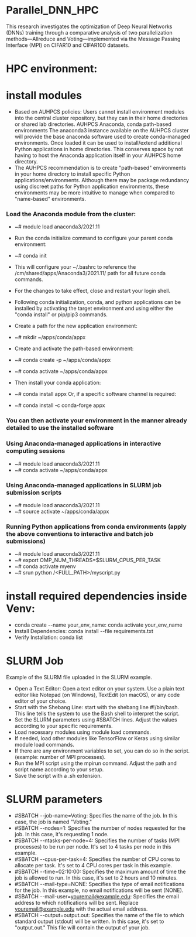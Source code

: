 # Parallel_DNN_HPC
This research investigates the optimization of Deep Neural Networks (DNNs) training through a comparative analysis of two parallelization methods—Allreduce and Voting—implemented via the Message Passing Interface (MPI) on CIFAR10 and CIFAR100 datasets. 

# HPC environment:
# install modules 
- Based on AUHPCS policies: Users cannot install environment modules into the central cluster repository, but they can in their home directories or shared lab directories.
AUHPCS Anaconda, conda path-based environments
 The anaconda3 instance available on the AUHPCS cluster will provide the base anaconda software used to create conda-managed environments. Once loaded it can be used to install/extend additional Python applications in home directories.
 This conserves space by not having to host the Anaconda application itself in your AUHPCS home directory.
- The AUHPCS recommendation is to create "path-based" environments in your home directory to install specific Python applications/environments. Although there may be package redundancy using discreet paths for Python application environments, these environments may be more intuitive to manage when compared to "name-based" environments.

### Load the Anaconda module from the cluster:
- ~# module load anaconda3/2021.11
- Run the conda initialize command to configure your parent conda environment:
- ~# conda init
- This will configure your ~/.bashrc to reference the /cm/shared/apps/Anaconda3/2021.11/ path for all future conda commands.
- For the changes to take effect, close and restart your login shell.

- Following conda initialization, conda, and python applications can be installed by activating the target environment and using either the "conda install" or pip/pip3 commands.
- Create a path for the new application environment:
- ~# mkdir ~/apps/conda/appx
- Create and activate the path-based environment:
- ~# conda create -p ~/apps/conda/appx
- ~# conda activate ~/apps/conda/appx
- Then install your conda application:
- ~# conda install appx Or, if a specific software channel is required:
- ~# conda install -c conda-forge appx
### You can then activate your environment in the manner already detailed to use the installed software
### Using Anaconda-managed applications in interactive computing sessions
- ~# module load anaconda3/2021.11
- ~# conda activate ~/apps/conda/appx
### Using Anaconda-managed applications in SLURM job submission scripts
- ~# module load anaconda3/2021.11
- ~# source activate ~/apps/conda/appx

### Running Python applications from conda environments (apply the above conventions to interactive and batch job submissions)
- ~# module load anaconda3/2021.11
- ~# export OMP_NUM_THREADS=$SLURM_CPUS_PER_TASK
- ~# conda activate myenv
- ~# srun python /<FULL_PATH>/myscript.py


# install required dependencies inside Venv:
- conda create --name your_env_name:
  conda activate your_env_name
- Install Dependencies:
  conda install --file requirements.txt
- Verify Installation:
  conda list
   


# SLURM Job 
Example of the SLURM file uploaded in the SLURM example.
- Open a Text Editor: Open a text editor on your system. Use a plain text editor like Notepad (on Windows), TextEdit (on macOS), or any code editor of your choice.
- Start with the Shebang Line: start with the shebang line #!/bin/bash. This line tells the system to use the Bash shell to interpret the script.
- Set the SLURM parameters using #SBATCH lines. Adjust the values according to your specific requirements.
- Load necessary modules using module load commands.
- If needed, load other modules like TensorFlow or Keras using similar module load commands.
- If there are any environment variables to set, you can do so in the script. (example: number of MPI processes).
- Run the MPI script using the mpirun command. Adjust the path and script name according to your setup.
- Save the script with a .sh extension.
 
# SLURM parameters 
- #SBATCH --job-name=Voting: Specifies the name of the job. In this case, the job is named "Voting."
- #SBATCH --nodes=1: Specifies the number of nodes requested for the job. In this case, it's requesting 1 node.
- #SBATCH --ntasks-per-node=4: Specifies the number of tasks (MPI processes) to be run per node. It's set to 4 tasks per node in this example.
- #SBATCH --cpus-per-task=4: Specifies the number of CPU cores to allocate per task. It's set to 4 CPU cores per task in this example.
- #SBATCH --time=02:10:00: Specifies the maximum amount of time the job is allowed to run. In this case, it's set to 2 hours and 10 minutes.
- #SBATCH --mail-type=NONE: Specifies the type of email notifications for the job. In this example, no email notifications will be sent (NONE).
- #SBATCH --mail-user=youremail@example.edu: Specifies the email address to which notifications will be sent. Replace youremail@example.edu with the actual email address.
- #SBATCH --output=output.out: Specifies the name of the file to which standard output (stdout) will be written. In this case, it's set to "output.out." This file will contain the output of your job.
